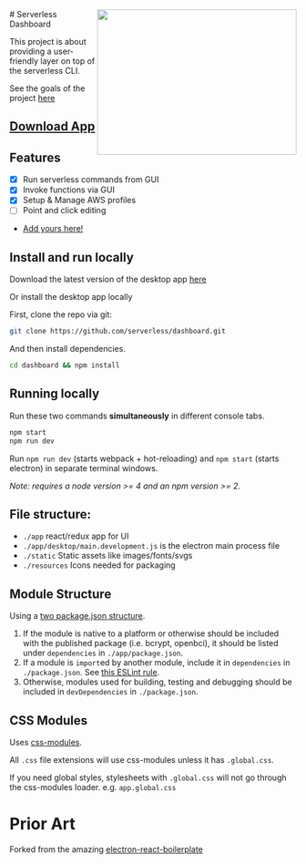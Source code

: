 <img align="right" width="350" height="255" src="https://s3-us-west-2.amazonaws.com/assets.dashboard/gifs/DashGif.gif">
# Serverless Dashboard

This project is about providing a user-friendly layer on top of the serverless CLI.

See the goals of the project [here](./docs/README.md)

## [Download App](http://bit.ly/serverless-dashboard)

## Features

- [x] Run serverless commands from GUI
- [x] Invoke functions via GUI
- [x] Setup & Manage AWS profiles
- [ ] Point and click editing
- [Add yours here!](https://github.com/serverless/dashboard/issues)

## Install and run locally

Download the latest version of the desktop app [here](http://bit.ly/serverless-dashboard)

Or install the desktop app locally

First, clone the repo via git:

```bash
git clone https://github.com/serverless/dashboard.git
```

And then install dependencies.

```bash
cd dashboard && npm install
```

## Running locally

Run these two commands __simultaneously__ in different console tabs.

```bash
npm start
npm run dev
```

Run `npm run dev` (starts webpack + hot-reloading) and `npm start` (starts electron) in separate terminal windows.

*Note: requires a node version >= 4 and an npm version >= 2.*

## File structure:

- `./app` react/redux app for UI
- `./app/desktop/main.development.js` is the electron main process file
- `./static` Static assets like images/fonts/svgs
- `./resources` Icons needed for packaging

## Module Structure

Using a [two package.json structure](https://github.com/electron-userland/electron-builder/wiki/Two-package.json-Structure).

1. If the module is native to a platform or otherwise should be included with the published package (i.e. bcrypt, openbci), it should be listed under `dependencies` in `./app/package.json`.
2. If a module is `import`ed by another module, include it in `dependencies` in `./package.json`.   See [this ESLint rule](https://github.com/benmosher/eslint-plugin-import/blob/master/docs/rules/no-extraneous-dependencies.md).
3. Otherwise, modules used for building, testing and debugging should be included in `devDependencies` in `./package.json`.

## CSS Modules

Uses [css-modules](https://github.com/css-modules/css-modules).

All `.css` file extensions will use css-modules unless it has `.global.css`.

If you need global styles, stylesheets with `.global.css` will not go through the
css-modules loader. e.g. `app.global.css`

# Prior Art

Forked from the amazing [electron-react-boilerplate](https://github.com/chentsulin/electron-react-boilerplate)

